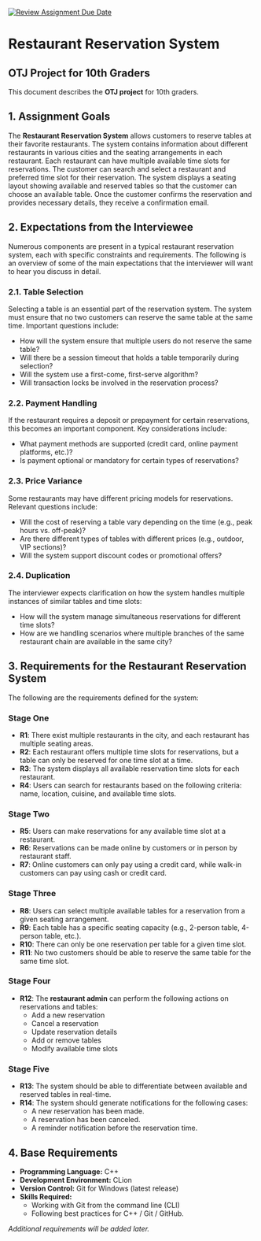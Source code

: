 [![Review Assignment Due Date](https://classroom.github.com/assets/deadline-readme-button-22041afd0340ce965d47ae6ef1cefeee28c7c493a6346c4f15d667ab976d596c.svg)](https://classroom.github.com/a/iIjJdZX8)
# Restaurant Reservation System

## OTJ Project for 10th Graders
This document describes the **OTJ project** for 10th graders. 

## 1. Assignment Goals
The **Restaurant Reservation System** allows customers to reserve tables at their favorite restaurants. The system contains information about different restaurants in various cities and the seating arrangements in each restaurant. Each restaurant can have multiple available time slots for reservations. The customer can search and select a restaurant and preferred time slot for their reservation. The system displays a seating layout showing available and reserved tables so that the customer can choose an available table. Once the customer confirms the reservation and provides necessary details, they receive a confirmation email.

## 2. Expectations from the Interviewee
Numerous components are present in a typical restaurant reservation system, each with specific constraints and requirements. The following is an overview of some of the main expectations that the interviewer will want to hear you discuss in detail.

### 2.1. Table Selection
Selecting a table is an essential part of the reservation system. The system must ensure that no two customers can reserve the same table at the same time. Important questions include:
- How will the system ensure that multiple users do not reserve the same table?
- Will there be a session timeout that holds a table temporarily during selection?
- Will the system use a first-come, first-serve algorithm?
- Will transaction locks be involved in the reservation process?

### 2.2. Payment Handling 
If the restaurant requires a deposit or prepayment for certain reservations, this becomes an important component. Key considerations include:
- What payment methods are supported (credit card, online payment platforms, etc.)?
- Is payment optional or mandatory for certain types of reservations?

### 2.3. Price Variance
Some restaurants may have different pricing models for reservations. Relevant questions include:
- Will the cost of reserving a table vary depending on the time (e.g., peak hours vs. off-peak)?
- Are there different types of tables with different prices (e.g., outdoor, VIP sections)?
- Will the system support discount codes or promotional offers?

### 2.4. Duplication
The interviewer expects clarification on how the system handles multiple instances of similar tables and time slots:
- How will the system manage simultaneous reservations for different time slots?
- How are we handling scenarios where multiple branches of the same restaurant chain are available in the same city?

## 3. Requirements for the Restaurant Reservation System
The following are the requirements defined for the system:

### **Stage One**
- **R1**: There exist multiple restaurants in the city, and each restaurant has multiple seating areas.
- **R2**: Each restaurant offers multiple time slots for reservations, but a table can only be reserved for one time slot at a time.
- **R3**: The system displays all available reservation time slots for each restaurant.
- **R4**: Users can search for restaurants based on the following criteria: name, location, cuisine, and available time slots.

### **Stage Two**
- **R5**: Users can make reservations for any available time slot at a restaurant.
- **R6**: Reservations can be made online by customers or in person by restaurant staff.
- **R7**: Online customers can only pay using a credit card, while walk-in customers can pay using cash or credit card.

### **Stage Three**
- **R8**: Users can select multiple available tables for a reservation from a given seating arrangement.
- **R9**: Each table has a specific seating capacity (e.g., 2-person table, 4-person table, etc.).
- **R10**: There can only be one reservation per table for a given time slot.
- **R11**: No two customers should be able to reserve the same table for the same time slot.

### **Stage Four**
- **R12**: The **restaurant admin** can perform the following actions on reservations and tables:
    - Add a new reservation
    - Cancel a reservation
    - Update reservation details
    - Add or remove tables
    - Modify available time slots

### **Stage Five**
- **R13**: The system should be able to differentiate between available and reserved tables in real-time.
- **R14**: The system should generate notifications for the following cases:
    - A new reservation has been made.
    - A reservation has been canceled.
    - A reminder notification before the reservation time.

## 4. Base Requirements
- **Programming Language:** C++
- **Development Environment:** CLion
- **Version Control:** Git for Windows (latest release)
- **Skills Required:**
    - Working with Git from the command line (CLI)
    - Following best practices for C++ / Git / GitHub.

_Additional requirements will be added later._
